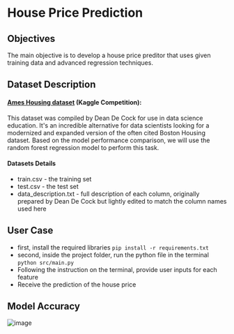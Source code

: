 # House Price Prediction

## Objectives
The main objective is to develop a house price preditor that uses given training data and advanced regression techniques. 

## Dataset Description

#### [Ames Housing dataset](https://www.kaggle.com/competitions/house-prices-advanced-regression-techniques/overview) (Kaggle Competition):
This dataset was compiled by Dean De Cock for use in data science education. It's an incredible alternative for data scientists looking for a modernized and expanded version of the often cited Boston Housing dataset. Based on the model performance comparison, we will use the random forest regression model to perform this task. 

#### Datasets Details
* train.csv - the training set
* test.csv - the test set
* data_description.txt - full description of each column, originally prepared by Dean De Cock but lightly edited to match the column names used here

## User Case
* first, install the required libraries
```pip install -r requirements.txt```
* second, inside the project folder, run the python file in the terminal
```python src/main.py```
* Following the instruction on the terminal, provide user inputs for each feature
* Receive the prediction of the house price

## Model Accuracy
![image](https://github.com/bfeng1/house_price_prediction/assets/65517574/f56ca48f-b5eb-4e50-876f-f4bdf1f13894)
